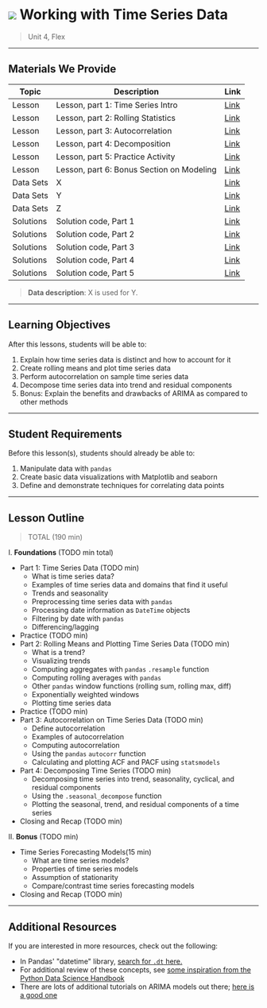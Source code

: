 # ![](https://ga-dash.s3.amazonaws.com/production/assets/logo-9f88ae6c9c3871690e33280fcf557f33.png) Working with Time Series Data

> Unit 4, Flex

---

## Materials We Provide

| Topic | Description | Link |
| --- | --- | --- |
| Lesson | Lesson, part 1: Time Series Intro | [Link](./01_time_series.ipynb)|
| Lesson | Lesson, part 2: Rolling Statistics | [Link](./02_rolling_statistics.ipynb)|
| Lesson | Lesson, part 3: Autocorrelation | [Link](./03_autocorrelation.ipynb)|
| Lesson | Lesson, part 4: Decomposition | [Link](./04_decomposition.ipynb)|
| Lesson | Lesson, part 5: Practice Activity | [Link](./05_independent_practice.ipynb)|
| Lesson | Lesson, part 6: Bonus Section on Modeling | [Link](./06_bonus_time_series_models.ipynb)|
| Data Sets | X | [Link](X)|
| Data Sets | Y | [Link](X)|
| Data Sets | Z | [Link](X)|
| Solutions | Solution code, Part 1 | [Link](X)|
| Solutions | Solution code, Part 2 | [Link](X)|
| Solutions | Solution code, Part 3 | [Link](X)|
| Solutions | Solution code, Part 4 | [Link](X)|
| Solutions | Solution code, Part 5 | [Link](X)|


> **Data description**: X is used for Y.

---

## Learning Objectives

After this lessons, students will be able to:

1. Explain how time series data is distinct and how to account for it
2. Create rolling means and plot time series data
3. Perform autocorrelation on sample time series data
4. Decompose time series data into trend and residual components
5. Bonus: Explain the benefits and drawbacks of ARIMA as compared to other methods

---

## Student Requirements

Before this lesson(s), students should already be able to:

1. Manipulate data with `pandas`
2. Create basic data visualizations with Matplotlib and seaborn
3. Define and demonstrate techniques for correlating data points

---

## Lesson Outline

> TOTAL (190 min)

I. **Foundations** (TODO min total)
- Part 1: Time Series Data (TODO min)
    - What is time series data?
    - Examples of time series data and domains that find it useful
    - Trends and seasonality
    - Preprocessing time series data with `pandas`
    - Processing date information as `DateTime` objects
    - Filtering by date with `pandas`
    - Differencing/lagging
- Practice (TODO min)
- Part 2: Rolling Means and Plotting Time Series Data (TODO min)
    - What is a trend?
    - Visualizing trends
    - Computing aggregates with `pandas` `.resample` function
    - Computing rolling averages with `pandas` 
    - Other `pandas` window functions (rolling sum, rolling max, diff)
    - Exponentially weighted windows
    - Plotting time series data
- Practice (TODO min)
- Part 3: Autocorrelation on Time Series Data (TODO min)
    - Define autocorrelation 
    - Examples of autocorrelation
    - Computing autocorrelation
    - Using the `pandas` `autocorr` function 
    - Calculating and plotting ACF and PACF using `statsmodels`
- Part 4: Decomposing Time Series (TODO min)
    - Decomposing time series into trend, seasonality, cyclical, and residual components
    - Using the `.seasonal_decompose` function
    - Plotting the seasonal, trend, and residual components of a time series
- Closing and Recap (TODO min)
   
    
II. **Bonus** (TODO min)
- Time Series Forecasting Models(15 min)
    - What are time series models?
    - Properties of time series models
    - Assumption of stationarity
    - Compare/contrast time series forecasting models
- Closing and Recap (TODO min)

---


## Additional Resources

If you are interested in more resources, check out the following:
- In Pandas' "datetime" library, [search for `.dt` here.](http://pandas.pydata.org/pandas-docs/stable/api.html)
- For additional review of these concepts, see [some inspiration from the Python Data Science Handbook](https://jakevdp.github.io/PythonDataScienceHandbook/03.11-working-with-time-series.html)
- There are lots of additional tutorials on ARIMA models out there; [here is a good one](http://www.statsref.com/HTML/index.html?arima.html)

